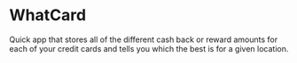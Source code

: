 # WhatCard

Quick app that stores all of the different cash back or reward amounts for each of your credit cards and tells you which the best is for a given location. 
